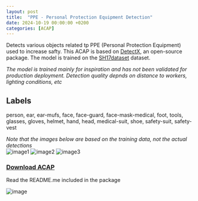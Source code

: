 ```yaml
---
layout: post
title:  "PPE - Personal Protection Equipment Detection"
date: 2024-10-19 00:00:00 +0200
categories: [ACAP]
---
```


Detects various objects related tp PPE (Personal Protection Equipment) used to increase safty.  This ACAP is based on [DetectX](https://github.com/pandosme/DetectX), an open-source package. The model is trained on the [SH17dataset](https://github.com/ahmadmughees/sh17dataset) dataset.  

*The model is trained mainly for inspiration and has not been validated for production deployment.  Detection quality depnds on distance to workers, lighting conditions, etc* 

## Labels
person, ear, ear-mufs, face, face-guard, face-mask-medical, foot, tools, glasses, gloves, helmet, hand, head, medical-suit, shoe, safety-suit, safety-vest  

*Note that the images below are based on the training data, not the actual detections* <br> 
![image1](https://raw.githubusercontent.com/pandosme/DetectX/PPE/pictures/PPE-Worker.jpg)
![image2](https://raw.githubusercontent.com/pandosme/DetectX/PPE/pictures/PPE-medical.jpg)
![image3](https://raw.githubusercontent.com/pandosme/DetectX/PPE/pictures/PPE-protection.jpg)


### [Download ACAP](https://www.dropbox.com/scl/fi/4xepl6iq9bzifi5uuf68a/PPE.zip?rlkey=on4ckeqys327lfcdl58xoofwk&st=8w5b6ati&dl=1)

Read the README.me included in the package

![image](https://api.aintegration.team/image/ppe)
